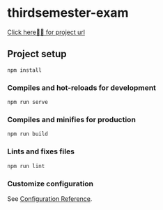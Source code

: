 # thirdsemester-exam
<a href="https://candy-thirdsemester-project.netlify.app/">Click here🙋‍♀️ for project url</a>
## Project setup
```
npm install
```

### Compiles and hot-reloads for development
```
npm run serve
```

### Compiles and minifies for production
```
npm run build
```

### Lints and fixes files
```
npm run lint
```

### Customize configuration
See [Configuration Reference](https://cli.vuejs.org/config/).
